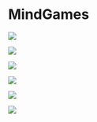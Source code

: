# MindGames

<a href="https://codeclimate.com/github/Somathronix/MindGames/maintainability"><img src="https://api.codeclimate.com/v1/badges/c992ac82df5a21495b5e/maintainability" /></a>

<a href="https://asciinema.org/a/sVg1QOXyflCD0vxd2DtqTOOlz" target="_blank"><img src="https://asciinema.org/a/sVg1QOXyflCD0vxd2DtqTOOlz.svg" /></a>

<a href="https://asciinema.org/a/5Oz6K8pdzxZOyy2j2iAcmx5f6" target="_blank"><img src="https://asciinema.org/a/5Oz6K8pdzxZOyy2j2iAcmx5f6.svg" /></a>

<a href="https://asciinema.org/a/2YPHR2tq83EAQQpAtfFDxWLIj" target="_blank"><img src="https://asciinema.org/a/2YPHR2tq83EAQQpAtfFDxWLIj.svg" /></a>

<a href="https://asciinema.org/a/6ZACLTiupiG3ax7iwYuZBmebC" target="_blank"><img src="https://asciinema.org/a/6ZACLTiupiG3ax7iwYuZBmebC.svg" /></a>

<a href="https://asciinema.org/a/HKrKIAuhRvQefA81ZEjEqAuvP" target="_blank"><img src="https://asciinema.org/a/HKrKIAuhRvQefA81ZEjEqAuvP.svg" /></a>



